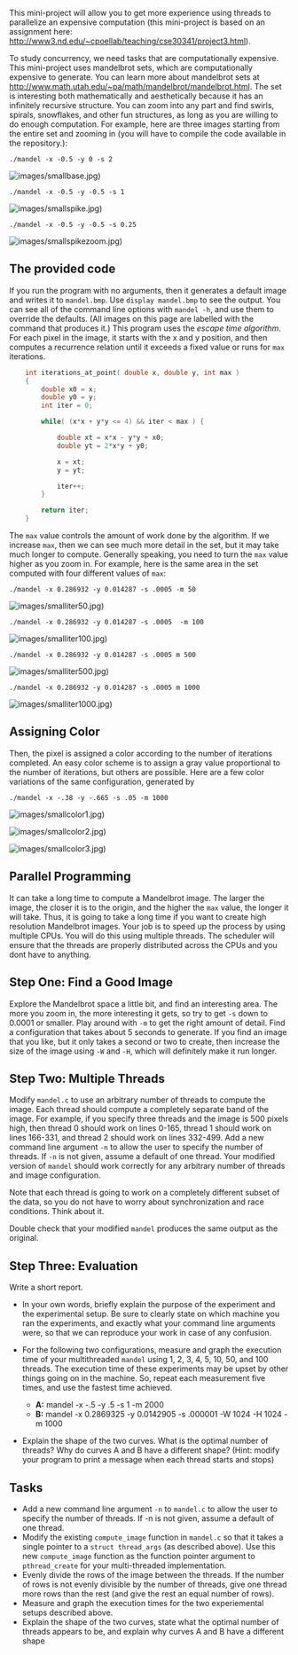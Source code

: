 This mini-project will allow you to get more experience using threads to parallelize an expensive computation (this mini-project is based on an assignment here: http://www3.nd.edu/~cpoellab/teaching/cse30341/project3.html).

To study concurrency, we need tasks that are computationally expensive. This mini-project uses mandelbrot sets, which are computationally expensive to generate. You can learn more about mandelbrot sets at http://www.math.utah.edu/~pa/math/mandelbrot/mandelbrot.html. The set is interesting both mathematically and aesthetically because it has an infinitely recursive structure. You can zoom into any part and find swirls, spirals, snowflakes, and other fun structures, as long as you are willing to do enough computation. For example, here are three images starting from the entire set and zooming in (you will have to compile the code available in the repository.):

```
./mandel -x -0.5 -y 0 -s 2
```
![images/smallbase.jpg)](images/smallbase.jpg)

```
./mandel -x -0.5 -y -0.5 -s 1
```
![images/smallspike.jpg)](images/smallspike.jpg)

```
./mandel -x -0.5 -y -0.5 -s 0.25
```
![images/smallspikezoom.jpg)](images/smallspikezoom.jpg)

## The provided code

If you run the program with no arguments, then it generates a default image and writes it to `mandel.bmp`. Use `display mandel.bmp` to see the output. You can see all of the command line options with `mandel -h`, and use them to override the defaults. (All images on this page are labelled with the command that produces it.) This program uses the *escape time algorithm*. For each pixel in the image, it starts with the x and y position, and then computes a recurrence relation until it exceeds a fixed value or runs for `max` iterations.

```C
    int iterations_at_point( double x, double y, int max )
    {
        double x0 = x;
        double y0 = y;
        int iter = 0;

        while( (x*x + y*y <= 4) && iter < max ) {

            double xt = x*x - y*y + x0;
            double yt = 2*x*y + y0;

            x = xt;
            y = yt;

            iter++;
        }

        return iter;
    }
```

The `max` value controls the amount of work done by the algorithm. If we
increase `max`, then we can see much more detail in the set, but it may
take much longer to compute. Generally speaking, you need to turn the
`max` value higher as you zoom in. For example, here is the same area in
the set computed with four different values of `max`:

```
./mandel -x 0.286932 -y 0.014287 -s .0005 -m 50
```
![images/smalliter50.jpg)](images/smalliter50.jpg)

```
./mandel -x 0.286932 -y 0.014287 -s .0005  -m 100
```
![images/smalliter100.jpg)](images/smalliter100.jpg)

 ```
./mandel -x 0.286932 -y 0.014287 -s .0005 m 500
 ```
 ![images/smalliter500.jpg)](images/smalliter500.jpg)
 
 ```
./mandel -x 0.286932 -y 0.014287 -s .0005 m 1000
 ```
 ![images/smalliter1000.jpg)](images/smalliter1000.jpg)

## Assigning Color

Then, the pixel is assigned a color according to the number of
iterations completed. An easy color scheme is to assign a gray value
proportional to the number of iterations, but others are possible. Here
are a few color variations of the same configuration, generated by

```
./mandel -x -.38 -y -.665 -s .05 -m 1000
```
![images/smallcolor1.jpg)](images/smallcolor1.jpg)

![images/smallcolor2.jpg)](images/smallcolor2.jpg)

![images/smallcolor3.jpg)](images/smallcolor3.jpg)

## Parallel Programming

It can take a long time to compute a Mandelbrot image. The
larger the image, the closer it is to the origin, and the higher the
`max` value, the longer it will take. Thus, it is going to take a
long time if you want to create
high resolution Mandelbrot images. Your job is to speed up the process by using multiple CPUs.
You will do this using multiple threads. The scheduler will ensure that the threads are properly distributed across the CPUs and you dont have to anything.

## Step One: Find a Good Image

Explore the Mandelbrot space a little bit, and find an interesting area.
The more you zoom in, the more interesting it gets, so try to get `-s`
down to 0.0001 or smaller. Play around with `-m` to get the right amount
of detail. Find a configuration that takes about 5 seconds to generate.
If you find an image that you like, but it only takes a second or two to
create, then increase the size of the image using `-W` and `-H`, which
will definitely make it run longer.

## Step Two: Multiple Threads

Modify `mandel.c` to use an arbitrary number of threads to compute the
image. Each thread should compute a completely separate band of the
image. For example, if you specify three threads and the image is 500
pixels high, then thread 0 should work on lines 0-165, thread 1 should
work on lines 166-331, and thread 2 should work on lines 332-499. Add a
new command line argument `-n` to allow the user to specify the number
of threads. If `-n` is not given, assume a default of one thread. Your
modified version of `mandel` should work correctly for any arbitrary
number of threads and image configuration.

Note that each thread is going to work on a completely different subset
of the data, so you do not have to worry about synchronization and race
conditions. Think about it.

Double check that your modified `mandel` produces the same output as the
original.

## Step Three: Evaluation

Write a short report. 

-   In your own words, briefly explain the purpose of the experiment
    and the experimental setup. Be sure to clearly state on which
    machine you ran the experiments, and exactly what your command line
    arguments were, so that we can reproduce your work in case of
    any confusion.

-   For the following two configurations, measure and graph the
    execution time of your  multithreaded `mandel` using 1, 2, 3, 4, 5,
    10, 50, and 100 threads. The execution time of these experiments may 
    be upset by other things going on in the machine. So, repeat each
    measurement five times, and use the fastest time achieved.

    - **A:** mandel -x -.5 -y .5 -s 1 -m 2000
    - **B:** mandel -x 0.2869325 -y 0.0142905 -s .000001 -W 1024 -H
        1024 -m 1000

-   Explain the shape of the two curves. What is the optimal number of
    threads? Why do curves A and B have a different shape? (Hint: modify
    your program to print a message when each thread starts and stops)


## Tasks

* Add a new command line argument `-n` to `mandel.c` to allow the user to specify the number of threads. If -n is not given, assume a default of one thread. 
* Modify the existing `compute_image` function in `mandel.c` so that it takes a single pointer to a `struct thread_args`  (as described above). Use this new `compute_image` function as the function pointer argument to `pthread_create` for your multi-threaded implementation.
* Evenly divide the rows of the image between the threads. If the number of rows is not evenly divisible by the number of threads, give one thread more rows than the rest (and give the rest an equal number of rows).
* Measure and graph the execution times for the two experiemental setups described above.
* Explain the shape of the two curves, state what the optimal number of threads appears to be, and explain why curves A and B have a different shape
